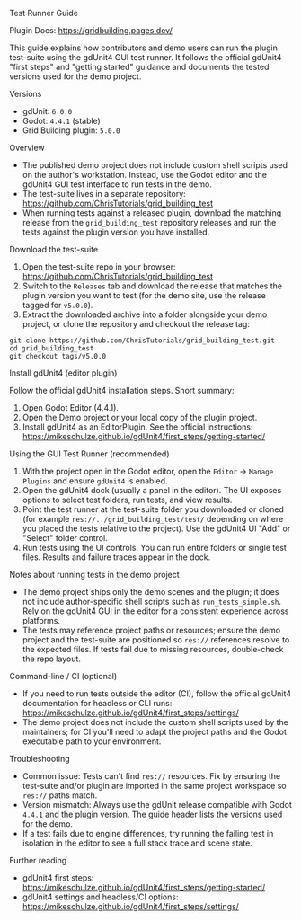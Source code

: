 Test Runner Guide

Plugin Docs: https://gridbuilding.pages.dev/

This guide explains how contributors and demo users can run the plugin test-suite using the gdUnit4 GUI test runner. It follows the official gdUnit4 "first steps" and "getting started" guidance and documents the tested versions used for the demo project.

Versions
- gdUnit: `6.0.0`
- Godot: `4.4.1` (stable)
- Grid Building plugin: `5.0.0`

Overview

- The published demo project does not include custom shell scripts used on the author's workstation. Instead, use the Godot editor and the gdUnit4 GUI test interface to run tests in the demo.
- The test-suite lives in a separate repository: https://github.com/ChrisTutorials/grid_building_test
- When running tests against a released plugin, download the matching release from the `grid_building_test` repository releases and run the tests against the plugin version you have installed.

Download the test-suite

1. Open the test-suite repo in your browser: https://github.com/ChrisTutorials/grid_building_test
2. Switch to the `Releases` tab and download the release that matches the plugin version you want to test (for the demo site, use the release tagged for `v5.0.0`).
3. Extract the downloaded archive into a folder alongside your demo project, or clone the repository and checkout the release tag:

```
git clone https://github.com/ChrisTutorials/grid_building_test.git
cd grid_building_test
git checkout tags/v5.0.0
```

Install gdUnit4 (editor plugin)

Follow the official gdUnit4 installation steps. Short summary:

1. Open Godot Editor (4.4.1).
2. Open the Demo project or your local copy of the plugin project.
3. Install gdUnit4 as an EditorPlugin. See the official instructions: https://mikeschulze.github.io/gdUnit4/first_steps/getting-started/

Using the GUI Test Runner (recommended)

1. With the project open in the Godot editor, open the `Editor` → `Manage Plugins` and ensure `gdUnit4` is enabled.
2. Open the gdUnit4 dock (usually a panel in the editor). The UI exposes options to select test folders, run tests, and view results.
3. Point the test runner at the test-suite folder you downloaded or cloned (for example `res://../grid_building_test/test/` depending on where you placed the tests relative to the project). Use the gdUnit4 UI "Add" or "Select" folder control.
4. Run tests using the UI controls. You can run entire folders or single test files. Results and failure traces appear in the dock.

Notes about running tests in the demo project

- The demo project ships only the demo scenes and the plugin; it does not include author-specific shell scripts such as `run_tests_simple.sh`. Rely on the gdUnit4 GUI in the editor for a consistent experience across platforms.
- The tests may reference project paths or resources; ensure the demo project and the test-suite are positioned so `res://` references resolve to the expected files. If tests fail due to missing resources, double-check the repo layout.

Command-line / CI (optional)

- If you need to run tests outside the editor (CI), follow the official gdUnit4 documentation for headless or CLI runs: https://mikeschulze.github.io/gdUnit4/first_steps/settings/
- The demo project does not include the custom shell scripts used by the maintainers; for CI you'll need to adapt the project paths and the Godot executable path to your environment.

Troubleshooting

- Common issue: Tests can't find `res://` resources. Fix by ensuring the test-suite and/or plugin are imported in the same project workspace so `res://` paths match.
- Version mismatch: Always use the gdUnit release compatible with Godot `4.4.1` and the plugin version. The guide header lists the versions used for the demo.
- If a test fails due to engine differences, try running the failing test in isolation in the editor to see a full stack trace and scene state.

Further reading

- gdUnit4 first steps: https://mikeschulze.github.io/gdUnit4/first_steps/getting-started/
- gdUnit4 settings and headless/CI options: https://mikeschulze.github.io/gdUnit4/first_steps/settings/
